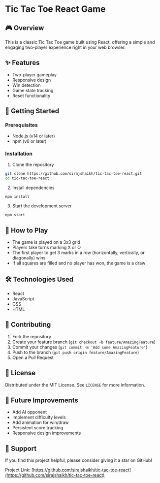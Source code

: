 # Tic Tac Toe React Game

## 🎮 Overview
This is a classic Tic Tac Toe game built using React, offering a simple and engaging two-player experience right in your web browser.

## ✨ Features
- Two-player gameplay
- Responsive design
- Win detection
- Game state tracking
- Reset functionality

## 🚀 Getting Started

### Prerequisites
- Node.js (v14 or later)
- npm (v6 or later)

### Installation
1. Clone the repository
```bash
git clone https://github.com/sirajshaikh/tic-tac-toe-react.git
cd tic-tac-toe-react
```

2. Install dependencies
```bash
npm install
```

3. Start the development server
```bash
npm start
```

## 🎯 How to Play
- The game is played on a 3x3 grid
- Players take turns marking X or O
- The first player to get 3 marks in a row (horizontally, vertically, or diagonally) wins
- If all squares are filled and no player has won, the game is a draw

## 🛠 Technologies Used
- React
- JavaScript
- CSS
- HTML

## 🤝 Contributing
1. Fork the repository
2. Create your feature branch (`git checkout -b feature/AmazingFeature`)
3. Commit your changes (`git commit -m 'Add some AmazingFeature'`)
4. Push to the branch (`git push origin feature/AmazingFeature`)
5. Open a Pull Request

## 📝 License
Distributed under the MIT License. See `LICENSE` for more information.

## 🎈 Future Improvements
- Add AI opponent
- Implement difficulty levels
- Add animation for win/draw
- Persistent score tracking
- Responsive design improvements

## 🌟 Support
If you find this project helpful, please consider giving it a star on GitHub!

Project Link: [https://github.com/sirajshaikh/tic-tac-toe-react](https://github.com/sirajshaikh/tic-tac-toe-react)

